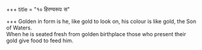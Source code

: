 +++
title = "१० हिरण्यरूपः स"

+++
Golden in form is he, like gold to look on, his colour is like gold, the Son of Waters.  
     When he is seated fresh from golden birthplace those who present their gold give food to feed him.